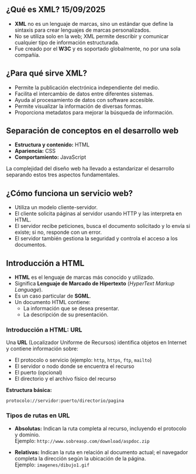 ## ¿Qué es XML? 15/09/2025

- **XML** no es un lenguaje de marcas, sino un estándar que define la sintaxis para crear lenguajes de marcas personalizados.
- No se utiliza solo en la web; XML permite describir y comunicar cualquier tipo de información estructurada.
- Fue creado por el **W3C** y es soportado globalmente, no por una sola compañía.


## ¿Para qué sirve XML?

- Permite la publicación electrónica independiente del medio.
- Facilita el intercambio de datos entre diferentes sistemas.
- Ayuda al procesamiento de datos con software accesible.
- Permite visualizar la información de diversas formas.
- Proporciona metadatos para mejorar la búsqueda de información.


## Separación de conceptos en el desarrollo web

- **Estructura y contenido:** HTML
- **Apariencia:** CSS
- **Comportamiento:** JavaScript

La complejidad del diseño web ha llevado a estandarizar el desarrollo separando estos tres aspectos fundamentales.

## ¿Cómo funciona un servicio web?

- Utiliza un modelo cliente-servidor.
- El cliente solicita páginas al servidor usando HTTP y las interpreta en HTML.
- El servidor recibe peticiones, busca el documento solicitado y lo envía si existe; si no, responde con un error.
- El servidor también gestiona la seguridad y controla el acceso a los documentos.


## Introducción a HTML

- **HTML** es el lenguaje de marcas más conocido y utilizado.
- Significa **Lenguaje de Marcado de Hipertexto** (*HyperText Markup Language*).
- Es un caso particular de **SGML**.
- Un documento HTML contiene:
    - La información que se desea presentar.
    - La descripción de su presentación.



### Introducción a HTML: URL

Una **URL** (Localizador Uniforme de Recursos) identifica objetos en Internet y contiene información sobre:

- El protocolo o servicio (ejemplo: `http`, `https`, `ftp`, `mailto`)
- El servidor o nodo donde se encuentra el recurso
- El puerto (opcional)
- El directorio y el archivo físico del recurso

**Estructura básica:**
```
protocolo://servidor:puerto/directorio/pagina
```


### Tipos de rutas en URL

- **Absolutas:** Indican la ruta completa al recurso, incluyendo el protocolo y dominio.  
    Ejemplo: `http://www.sobreasp.com/download/aspdoc.zip`

- **Relativas:** Indican la ruta en relación al documento actual; el navegador completa la dirección según la ubicación de la página.  
    Ejemplo: `imagenes/dibujo1.gif`